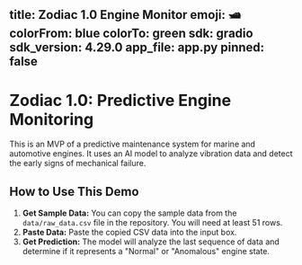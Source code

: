 title: Zodiac 1.0 Engine Monitor
emoji: 🛥️
colorFrom: blue
colorTo: green
sdk: gradio
sdk_version: 4.29.0
app_file: app.py
pinned: false
---

# Zodiac 1.0: Predictive Engine Monitoring

This is an MVP of a predictive maintenance system for marine and automotive engines. It uses an AI model to analyze vibration data and detect the early signs of mechanical failure.

## How to Use This Demo

1.  **Get Sample Data:** You can copy the sample data from the `data/raw_data.csv` file in the repository. You will need at least 51 rows.
2.  **Paste Data:** Paste the copied CSV data into the input box.
3.  **Get Prediction:** The model will analyze the last sequence of data and determine if it represents a "Normal" or "Anomalous" engine state.
